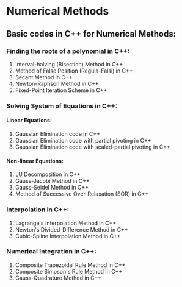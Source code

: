 # Numerical Methods

## Basic codes in C++ for Numerical Methods: 

### Finding the roots of a polynomial in C++:

1) Interval-halving (Bisection) Method in C++
2) Method of False Position (Regula-Falsi) in C++
3) Secant Method in C++
4) Newton-Raphson Method in C++
5) Fixed-Point Iteration Scheme in C++

### Solving System of Equations in C++:

#### Linear Equations:
1) Gaussian Elimination code in C++
2) Gaussian Elimination code with partial pivoting in C++
3) Gaussian Elimination code with scaled-partial pivoting in C++

#### Non-linear Equations:
1) LU Decomposition in C++
2) Gauss-Jacobi Method in C++
3) Gauss-Seidel Method in C++
4) Method of Successive Over-Relaxation (SOR) in C++

### Interpolation in C++:
1) Lagrange's Interpolation Method in C++
2) Newton's Divided-Difference Method in C++
3) Cubic-Spline Interpolation Method in C++

### Numerical Integration in C++:
1) Composite Trapezoidal Rule Method in C++
2) Composite Simpson's Rule Method in C++
3) Gauss-Quadrature Method in C++
